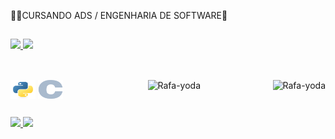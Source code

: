 👨‍💻CURSANDO ADS / ENGENHARIA DE SOFTWARE👾
##
<div>
  <a href="https://beacons.ai/rafaballerini">
    <img height="180em" src="https://github-readme-stats.vercel.app/api?username=Kaua-Fonseca&show_icons=true&theme=dark&include_all_commits=true&count_private=true"/>
    <img height="180em" src="https://github-readme-stats.vercel.app/api/top-langs/?username=Kaua-Fonseca&layout=compact&langs_count=16&theme=dark"/>
  </a>
</div>

##

<div style="display: inline_block"><br>
  <img align="center" alt="Rafa-Python" height="30" width="40" src="https://raw.githubusercontent.com/devicons/devicon/master/icons/python/python-original.svg">
  <img align="center" alt="Rafa-Csharp" height="30" width="40" src="https://raw.githubusercontent.com/devicons/devicon/master/icons/c/c-original.svg">
  <img align="right" alt="Rafa-yoda" src="https://cdn.discordapp.com/attachments/7953589191417397249/825430589581688872/hi.gif">
  <img align="right" alt="Rafa-yoda" width="200" src="https://media4.giphy.com/media/v1.Y2lkPTZjMDliOTUyOW8wNDhzcHR4Z3NiajMzdW8xc2ZuZThsdXJkbW5ha3NhYXNhZjd0cCZlcD12MV9naWZzX3NlYXJjaCZjdD1n/PkKzNQjwPy7GvxZbfe/giphy-downsized-medium.gif">
</div>

##

<div>
<a href="https://instagram.com/kazinsw" target="_blank">
  <img src="https://img.shields.io/badge/-Instagram-%23E4405F?style=for-the-badge&logo=instagram&logoColor=white">
</a>
<a href="mailto:kauarochafonseca1@gmail.com" target="_blank">
  <img src="https://img.shields.io/badge/-Gmail-%23333?style=for-the-badge&logo=gmail&logoColor=white">
</a>
</div>
